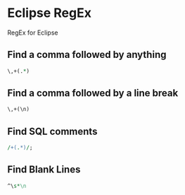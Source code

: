# Eclipse RegEx
RegEx for Eclipse

## Find a comma followed by anything
```perl
\,+(.*)
```

## Find a comma followed by a line break
```perl
\,+(\n)
```

## Find SQL comments
```perl
/+(.*)/;
```

## Find Blank Lines
```perl
^\s*\n
```
